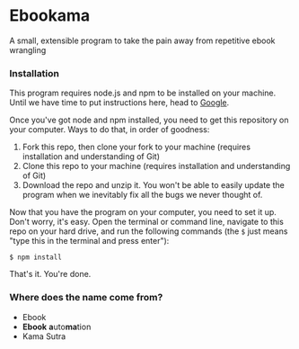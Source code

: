 # Ebookama

A small, extensible program to take the pain away from repetitive ebook wrangling

### Installation

This program requires node.js and npm to be installed on your machine. Until we have time to put instructions here, head to [Google](http://lmgtfy.com/?q=install+node).

Once you've got node and npm installed, you need to get this repository on your computer. Ways to do that, in order of goodness:

1. Fork this repo, then clone your fork to your machine (requires installation and understanding of Git)
2. Clone this repo to your machine (requires installation and understanding of Git)
3. Download the repo and unzip it. You won't be able to easily update the program when we inevitably fix all the bugs we never thought of.

Now that you have the program on your computer, you need to set it up. Don't worry, it's easy. Open the terminal or command line, navigate to this repo on your hard drive, and run the following commands (the `$` just means "type this in the terminal and press enter"):

```
$ npm install
```

That's it. You're done.

### Where does the name come from?

- Ebook
- **Ebook** **a**uto**ma**tion
- Kama Sutra
